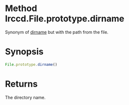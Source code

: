 # Method Irccd.File.prototype.dirname

Synonym of [dirname][] but with the path from the file.

# Synopsis

```javascript
File.prototype.dirname()
```

# Returns

The directory name.

[dirname]: #{baseurl}api/module/Irccd.File/function/dirname.html

